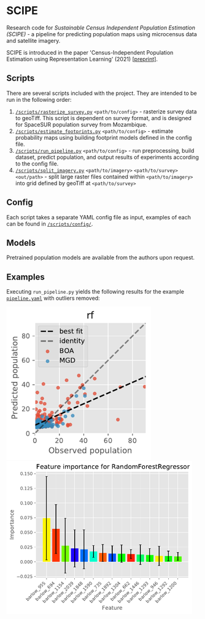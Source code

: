 # SCIPE

Research code for _Sustainable Census Independent Population Estimation (SCIPE)_ - a pipeline for predicting population maps using microcensus data and satellite imagery.

SCIPE is introduced in the paper 'Census-Independent Population Estimation using Representation Learning' (2021) [[preprint]](https://arxiv.org/abs/2110.02839).

## Scripts
There are several scripts included with the project. They are intended to be run in the following order:
1. [`/scripts/rasterize_survey.py`](./scripts/rasterize_survey.py) `<path/to/config>` - rasterize survey data to geoTiff. This script is dependent on survey format, and is designed for SpaceSUR population survey from Mozambique.
2. [`/scripts/estimate_footprints.py`](./scripts/estimate_footprints.py) `<path/to/config>` - estimate probability maps using building footprint models defined in the config file.
3. [`/scripts/run_pipeline.py`](./scripts/run_pipeline.py) `<path/to/config>` - run preprocessing, build dataset, predict population, and output results of experiments according to the config file.
4. [`/scripts/split_imagery.py`](./scripts/split_imagery.py) `<path/to/imagery>` `<path/to/survey>` `<out/path>` - split large raster files contained within `<path/to/imagery>` into grid defined by geoTiff at `<path/to/survey>` 

## Config
Each script takes a separate YAML config file as input, examples of each can be found in [`/scripts/config/`](./scripts/config/).

## Models
Pretrained population models are available from the authors upon request.

## Examples
Executing `run_pipeline.py` yields the following results for the example [`pipeline.yaml`](/scripts/config/pipeline.yaml) with outliers removed:

<img src="/experiments/barlow/outliers_removed/prediction_error.pdf" alt="Predicted vs. observed values"  height="400">
<img src="/experiments/barlow/outliers_removed/rf_importance.pdf" alt="Feature importance"  height="400">
